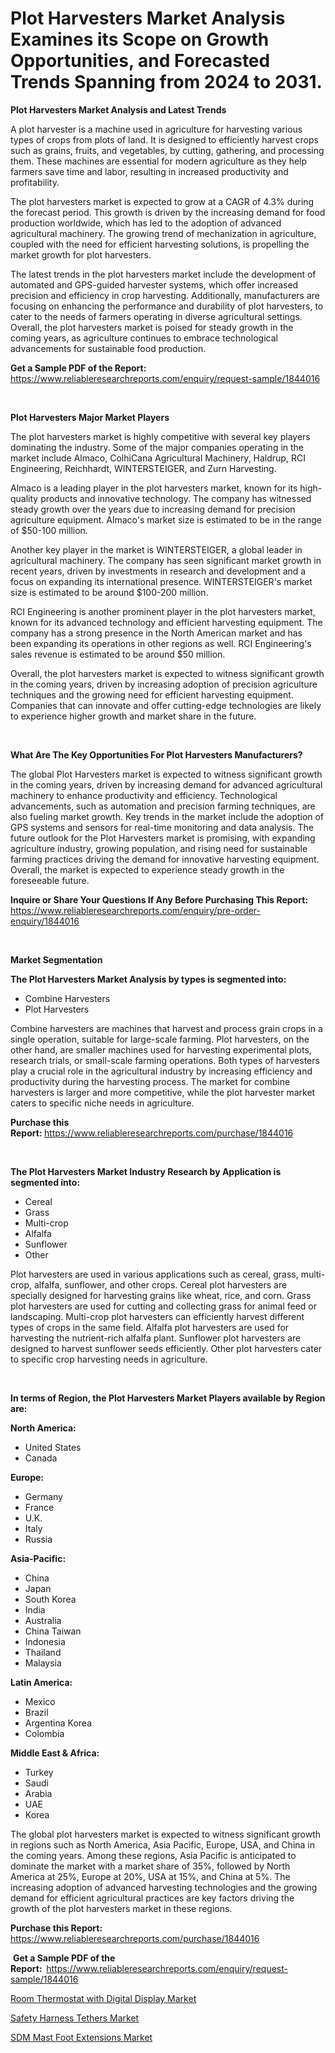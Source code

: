 <p><h1>Plot Harvesters Market Analysis Examines its Scope on Growth Opportunities, and Forecasted Trends Spanning from 2024 to 2031.</h1></p><p><strong>Plot Harvesters Market Analysis and Latest Trends</strong></p>
<p><p>A plot harvester is a machine used in agriculture for harvesting various types of crops from plots of land. It is designed to efficiently harvest crops such as grains, fruits, and vegetables, by cutting, gathering, and processing them. These machines are essential for modern agriculture as they help farmers save time and labor, resulting in increased productivity and profitability.</p><p>The plot harvesters market is expected to grow at a CAGR of 4.3% during the forecast period. This growth is driven by the increasing demand for food production worldwide, which has led to the adoption of advanced agricultural machinery. The growing trend of mechanization in agriculture, coupled with the need for efficient harvesting solutions, is propelling the market growth for plot harvesters.</p><p>The latest trends in the plot harvesters market include the development of automated and GPS-guided harvester systems, which offer increased precision and efficiency in crop harvesting. Additionally, manufacturers are focusing on enhancing the performance and durability of plot harvesters, to cater to the needs of farmers operating in diverse agricultural settings. Overall, the plot harvesters market is poised for steady growth in the coming years, as agriculture continues to embrace technological advancements for sustainable food production.</p></p>
<p><strong>Get a Sample PDF of the Report:&nbsp;</strong> <a href="https://www.reliableresearchreports.com/enquiry/request-sample/1844016">https://www.reliableresearchreports.com/enquiry/request-sample/1844016</a></p>
<p>&nbsp;</p>
<p><strong>Plot Harvesters Major Market Players</strong></p>
<p><p>The plot harvesters market is highly competitive with several key players dominating the industry. Some of the major companies operating in the market include Almaco, ColhiCana Agricultural Machinery, Haldrup, RCI Engineering, Reichhardt, WINTERSTEIGER, and Zurn Harvesting.</p><p>Almaco is a leading player in the plot harvesters market, known for its high-quality products and innovative technology. The company has witnessed steady growth over the years due to increasing demand for precision agriculture equipment. Almaco's market size is estimated to be in the range of $50-100 million.</p><p>Another key player in the market is WINTERSTEIGER, a global leader in agricultural machinery. The company has seen significant market growth in recent years, driven by investments in research and development and a focus on expanding its international presence. WINTERSTEIGER's market size is estimated to be around $100-200 million.</p><p>RCI Engineering is another prominent player in the plot harvesters market, known for its advanced technology and efficient harvesting equipment. The company has a strong presence in the North American market and has been expanding its operations in other regions as well. RCI Engineering's sales revenue is estimated to be around $50 million.</p><p>Overall, the plot harvesters market is expected to witness significant growth in the coming years, driven by increasing adoption of precision agriculture techniques and the growing need for efficient harvesting equipment. Companies that can innovate and offer cutting-edge technologies are likely to experience higher growth and market share in the future.</p></p>
<p>&nbsp;</p>
<p><strong>What Are The Key Opportunities For Plot Harvesters Manufacturers?</strong></p>
<p><p>The global Plot Harvesters market is expected to witness significant growth in the coming years, driven by increasing demand for advanced agricultural machinery to enhance productivity and efficiency. Technological advancements, such as automation and precision farming techniques, are also fueling market growth. Key trends in the market include the adoption of GPS systems and sensors for real-time monitoring and data analysis. The future outlook for the Plot Harvesters market is promising, with expanding agriculture industry, growing population, and rising need for sustainable farming practices driving the demand for innovative harvesting equipment. Overall, the market is expected to experience steady growth in the foreseeable future.</p></p>
<p><strong>Inquire or Share Your Questions If Any Before Purchasing This Report:</strong> <a href="https://www.reliableresearchreports.com/enquiry/pre-order-enquiry/1844016">https://www.reliableresearchreports.com/enquiry/pre-order-enquiry/1844016</a></p>
<p>&nbsp;</p>
<p><strong>Market Segmentation</strong></p>
<p><strong>The Plot Harvesters Market Analysis by types is segmented into:</strong></p>
<p><ul><li>Combine Harvesters</li><li>Plot Harvesters</li></ul></p>
<p><p>Combine harvesters are machines that harvest and process grain crops in a single operation, suitable for large-scale farming. Plot harvesters, on the other hand, are smaller machines used for harvesting experimental plots, research trials, or small-scale farming operations. Both types of harvesters play a crucial role in the agricultural industry by increasing efficiency and productivity during the harvesting process. The market for combine harvesters is larger and more competitive, while the plot harvester market caters to specific niche needs in agriculture.</p></p>
<p><strong>Purchase this Report:&nbsp;</strong><a href="https://www.reliableresearchreports.com/purchase/1844016">https://www.reliableresearchreports.com/purchase/1844016</a></p>
<p>&nbsp;</p>
<p><strong>The Plot Harvesters Market Industry Research by Application is segmented into:</strong></p>
<p><ul><li>Cereal</li><li>Grass</li><li>Multi-crop</li><li>Alfalfa</li><li>Sunflower</li><li>Other</li></ul></p>
<p><p>Plot harvesters are used in various applications such as cereal, grass, multi-crop, alfalfa, sunflower, and other crops. Cereal plot harvesters are specially designed for harvesting grains like wheat, rice, and corn. Grass plot harvesters are used for cutting and collecting grass for animal feed or landscaping. Multi-crop plot harvesters can efficiently harvest different types of crops in the same field. Alfalfa plot harvesters are used for harvesting the nutrient-rich alfalfa plant. Sunflower plot harvesters are designed to harvest sunflower seeds efficiently. Other plot harvesters cater to specific crop harvesting needs in agriculture.</p></p>
<p>&nbsp;</p>
<p><strong>In terms of Region, the Plot Harvesters Market Players available by Region are:</strong></p>
<p>
    <p> <strong> North America: </strong>
        <ul>
            <li>United States</li>
            <li>Canada</li>
        </ul>
        </p> 
    <p> <strong> Europe: </strong>
        <ul>
            <li>Germany</li>
            <li>France</li>
            <li>U.K.</li>
            <li>Italy</li>
            <li>Russia</li>
        </ul>
        </p> 
    <p> <strong> Asia-Pacific: </strong>
        <ul>
            <li>China</li>
            <li>Japan</li>
            <li>South Korea</li>
            <li>India</li>
            <li>Australia</li>
            <li>China Taiwan</li>
            <li>Indonesia</li>
            <li>Thailand</li>
            <li>Malaysia</li>
        </ul>
        </p> 
    <p> <strong> Latin America: </strong>
        <ul>
            <li>Mexico</li>
            <li>Brazil</li>
            <li>Argentina Korea</li>
            <li>Colombia</li>
        </ul>
        </p> 
    <p> <strong> Middle East & Africa: </strong>
        <ul>
            <li>Turkey</li>
            <li>Saudi</li>
            <li>Arabia</li>
            <li>UAE</li>
            <li>Korea</li>
        </ul>
    </p>
    </p>
<p><p>The global plot harvesters market is expected to witness significant growth in regions such as North America, Asia Pacific, Europe, USA, and China in the coming years. Among these regions, Asia Pacific is anticipated to dominate the market with a market share of 35%, followed by North America at 25%, Europe at 20%, USA at 15%, and China at 5%. The increasing adoption of advanced harvesting technologies and the growing demand for efficient agricultural practices are key factors driving the growth of the plot harvesters market in these regions.</p></p>
<p><strong>Purchase this Report: </strong><a href="https://www.reliableresearchreports.com/purchase/1844016">https://www.reliableresearchreports.com/purchase/1844016</a></p>
<p>&nbsp;<strong>Get a Sample PDF of the Report:&nbsp;&nbsp;</strong><a href="https://www.reliableresearchreports.com/enquiry/request-sample/1844016">https://www.reliableresearchreports.com/enquiry/request-sample/1844016</a></p>
<p><strong></strong></p>
<p><p><a href="https://view.publitas.com/reportprime-1/room-thermostat-with-digital-display-market-research-report-provides-thorough-industry-overview-which-offers-an-in-depth-analysis-of-product-trends-and-new-market-divisions/">Room Thermostat with Digital Display Market</a></p><p><a href="https://view.publitas.com/reportprime-1/safety-harness-tethers-market-analysis-examines-its-scope-on-growth-opportunities-and-forecasted-trends-spanning-from-2024-to-2031/">Safety Harness Tethers Market</a></p><p><a href="https://view.publitas.com/reportprime-1/sdm-mast-foot-extensions-market-research-report-reveals-the-latest-trends-and-opportunities-of-this-market-for-period-from-2024-2031/">SDM Mast Foot Extensions Market</a></p></p>